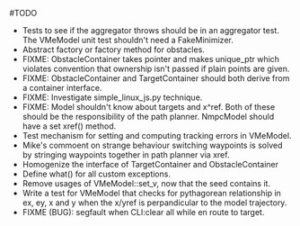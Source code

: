 #TODO
* Tests to see if the aggregator throws should be in an aggregator test. The VMeModel unit test shouldn't need a FakeMinimizer.
* Abstract factory or factory method for obstacles.
* FIXME: ObstacleContainer takes pointer and makes unique_ptr which violates convention that ownership isn't passed if plain points are given.
* FIXME: ObstacleContainer and TargetContainer should both derive from a container interface.
* FIXME: Investigate simple_linux_js.py technique.
* FIXME: Model shouldn't know about targets and x^ref. Both of these should be the responsibility of the path planner. NmpcModel should have a set xref() method.
* Test mechanism for setting and computing tracking errors in VMeModel.
* Mike's commoent on strange behaviour switching waypoints is solved by stringing waypoints together in path planner via xref.
* Homogenize the interface of TargetContainer and ObstacleContainer
* Define what() for all custom exceptions.
* Remove usages of VMeModel::set_v, now that the seed contains it.
* Write a test for VMeModel that checks for pythagorean relationship in ex, ey, x and y when the x/yref is perpandicular to the model trajectory.
* FIXME (BUG): segfault when CLI:clear all while en route to target.
